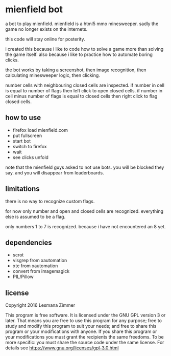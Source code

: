 mienfield bot
=============

a bot to play mienfield. mienfield is a html5 mmo minesweeper.
sadly the game no longer exists on the internets.

this code will stay online for posterity.

i created this because i like to code how to solve a game
more than solving the game itself.
also because i like to practice how to automate boring clicks.

the bot works by taking a screenshot, then image recognition,
then calculating minesweeper logic, then clicking.

number cells with neighbouring closed cells are inspected.
if number in cell is equal to number of flags
then left click to open closed cells.
if number in cell minus number of flags is equal to closed cells
then right click to flag closed cells.

how to use
----------

* firefox load mienfield.com
* put fullscreen
* start bot
* switch to firefox
* wait
* see clicks unfold

note that the mienfield guys asked to not use bots.
you will be blocked they say. and you will disappear from leaderboards.

limitations
------------

there is no way to recognize custom flags.

for now only number and open and closed cells are recognized.
everything else is assumed to be a flag.

only numbers 1 to 7 is recognized.
because i have not encountered an 8 yet.

dependencies
------------

* scrot
* visgrep from xautomation
* xte from xautomation
* convert from imagemagick
* PIL/Pillow

license
-------

Copyright 2016  Lesmana Zimmer

This program is free software.
It is licensed under the GNU GPL version 3 or later.
That means you are free to use this program for any purpose;
free to study and modify this program to suit your needs;
and free to share this program or your modifications with anyone.
If you share this program or your modifications
you must grant the recipients the same freedoms.
To be more specific: you must share the source code under the same license.
For details see https://www.gnu.org/licenses/gpl-3.0.html
